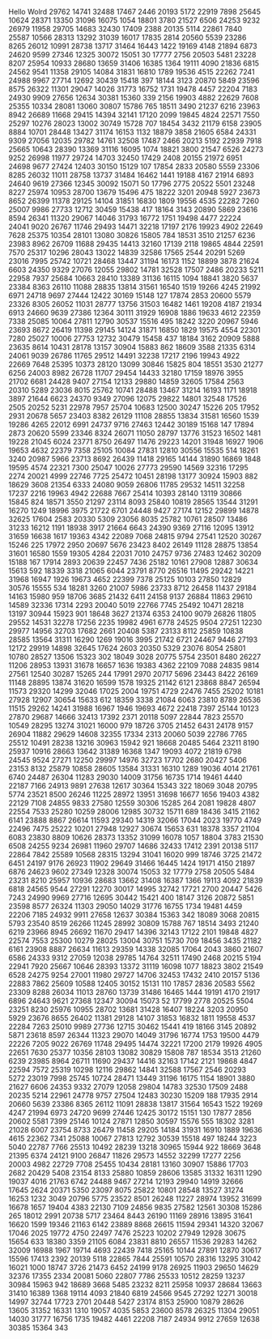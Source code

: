 Hello Wolrd
29762
14741
32488
17467
2446
20193
5172
22919
7898
25645
10624
28371
13350
31096
16075
1054
18801
3780
21527
6506
24253
9232
26979
11958
29705
14683
32430
17409
2388
20135
5114
22861
7840
25587
10566
28313
13292
31039
16017
17835
2814
20560
5539
23286
8265
26012
10991
28738
13717
31464
16443
1422
19169
4148
21894
6873
24620
9599
27346
12325
30072
15051
30
17777
2756
20503
5481
23228
8207
25954
10933
28680
13659
31406
16385
1364
19111
4090
21836
6815
24562
9541
11358
29105
14084
31831
16810
1789
19536
4515
22262
7241
24988
9967
27714
12692
30439
15418
397
18144
3123
20870
5849
23596
8575
26322
11301
29047
14026
31773
16752
1731
19478
4457
22204
7183
24930
9909
27656
12634
30381
15360
339
2156
19903
4882
22629
7608
25355
10334
28081
13060
30807
15786
765
18511
3490
21237
6216
23963
8942
26689
11668
29415
14394
32141
17120
2099
19845
4824
22571
7550
25297
10276
28023
13002
30749
15728
707
18454
3432
21179
6158
23905
8884
10701
28448
13427
31174
16153
1132
18879
3858
21605
6584
24331
9309
27056
12035
29782
14761
32508
17487
2466
20213
5192
22939
7918
25665
10643
28390
13369
31116
16095
1074
18821
3800
21547
6526
24273
9252
26998
11977
29724
14703
32450
17429
2408
20155
21972
6951
24698
9677
27424
12403
30150
15129
107
17854
2833
20580
5559
23306
8285
26032
11011
28758
13737
31484
16462
1441
19188
4167
21914
6893
24640
9619
27366
12345
30092
15071
50
17796
2775
20522
5501
23248
8227
25974
10953
28700
13679
15496
475
18222
3201
20948
5927
23673
8652
26399
11378
29125
14104
31851
16830
1809
19556
4535
22282
7260
25007
9986
27733
12712
30459
15438
417
18164
3143
20890
5869
23616
8594
26341
11320
29067
14046
31793
16772
1751
19498
4477
22224
24041
9020
26767
11746
29493
14471
32218
17197
2176
19923
4902
22649
7628
25375
10354
28101
13080
30826
15805
784
18531
3510
21257
6236
23983
8962
26709
11688
29435
14413
32160
17139
2118
19865
4844
22591
7570
25317
10296
28043
13022
14839
32586
17565
2544
20291
5269
23016
7995
25742
10721
28468
13447
31194
16173
1152
18899
3878
21624
6603
24350
9329
27076
12055
29802
14781
32528
17507
2486
20233
5211
22958
7937
25684
10663
28410
13389
31136
16115
1094
18841
3820
5637
23384
8363
26110
11088
28835
13814
31561
16540
1519
19266
4245
21992
6971
24718
9697
27444
12422
30169
15148
127
17874
2853
20600
5579
23326
8305
26052
11031
28777
13756
31503
16482
1461
19208
4187
21934
6913
24660
9639
27386
12364
30111
31929
16908
1886
19633
4612
22359
7338
25085
10064
27811
12790
30537
15516
495
18242
3220
20967
5946
23693
8672
26419
11398
29145
14124
31871
16850
1829
19575
4554
22301
7280
25027
10006
27753
12732
30479
15458
437
18184
3162
20909
5888
23635
8614
10431
28178
13157
30904
15883
862
18609
3588
21335
6314
24061
9039
26786
11765
29512
14491
32238
17217
2196
19943
4922
22669
7648
25395
10373
28120
13099
30846
15825
804
18551
3530
21277
6256
24003
8982
26728
11707
29454
14433
32180
17159
18976
3955
21702
6681
24428
9407
27154
12133
29880
14859
32605
17584
2563
20310
5289
23036
8015
25762
10741
28488
13467
31214
16193
1171
18918
3897
21644
6623
24370
9349
27096
12075
29822
14801
32548
17526
2505
20252
5231
22978
7957
25704
10683
12500
30247
15226
205
17952
2931
20678
5657
23403
8382
26129
11108
28855
13834
31581
16560
1539
19286
4265
22012
6991
24737
9716
27463
12442
30189
15168
147
17894
2873
20620
5599
23346
8324
26071
11050
28797
13776
31523
16502
1481
19228
21045
6024
23771
8750
26497
11476
29223
14201
31948
16927
1906
19653
4632
22379
7358
25105
10084
27831
12810
30556
15535
514
18261
3240
20987
5966
23713
8692
26439
11418
29165
14144
31890
16869
1848
19595
4574
22321
7300
25047
10026
27773
29590
14569
32316
17295
2274
20021
4999
22746
7725
25472
10451
28198
13177
30924
15903
882
18629
3608
21354
6333
24080
9059
26806
11785
29532
14511
32258
17237
2216
19963
4942
22688
7667
25414
10393
28140
13119
30866
15845
824
18571
3550
21297
23114
8093
25840
10819
28565
13544
31291
16270
1249
18996
3975
21722
6701
24448
9427
27174
12152
29899
14878
32625
17604
2583
20330
5309
23056
8035
25782
10761
28507
13486
31233
16212
1191
18938
3917
21664
6643
24390
9369
27116
12095
13912
31659
16638
1617
19363
4342
22089
7068
24815
9794
27541
12520
30267
15246
225
17972
2950
20697
5676
23423
8402
26149
11128
28875
13854
31601
16580
1559
19305
4284
22031
7010
24757
9736
27483
12462
30209
15188
167
17914
2893
20639
22457
7436
25182
10161
27908
12887
30634
15613
592
18339
3318
21065
6044
23791
8770
26516
11495
29242
14221
31968
16947
1926
19673
4652
22399
7378
25125
10103
27850
12829
30576
15555
534
18281
3260
21007
5986
23733
8712
26458
11437
29184
14163
15980
959
18706
3685
21432
6411
24158
9137
26884
11863
29610
14589
32336
17314
2293
20040
5019
22766
7745
25492
10471
28218
13197
30944
15923
901
18648
3627
21374
6353
24100
9079
26826
11805
29552
14531
32278
17256
2235
19982
4961
6778
24525
9504
27251
12230
29977
14956
32703
17682
2661
20408
5387
23133
8112
25859
10838
28585
13564
31311
16290
1269
19016
3995
21742
6721
24467
9446
27193
12172
29919
14898
32645
17624
2603
20350
5329
23076
8054
25801
10780
28527
13506
15323
302
18049
3028
20775
5754
23501
8480
26227
11206
28953
13931
31678
16657
1636
19383
4362
22109
7088
24835
9814
27561
12540
30287
15265
244
17991
2970
20717
5696
23443
8422
26169
11148
28895
13874
31620
16599
1578
19325
21142
6121
23868
8847
26594
11573
29320
14299
32046
17025
2004
19751
4729
22476
7455
25202
10181
27928
12907
30654
15633
612
18359
3338
21084
6063
23810
8789
26536
11515
29262
14241
31988
16967
1946
19693
4672
22418
7397
25144
10123
27870
29687
14666
32413
17392
2371
20118
5097
22844
7823
25570
10549
28295
13274
31021
16000
979
18726
3705
21452
6431
24178
9157
26904
11882
29629
14608
32355
17334
2313
20060
5039
22786
7765
25512
10491
28238
13216
30963
15942
921
18668
20485
5464
23211
8190
25937
10916
28663
13642
31389
16368
1347
19093
4072
21819
6798
24545
9524
27271
12250
29997
14976
32723
17702
2680
20427
5406
23153
8132
25879
10858
28605
13584
31331
16310
1289
19036
4014
21761
6740
24487
26304
11283
29030
14009
31756
16735
1714
19461
4440
22187
7166
24913
9891
27638
12617
30364
15343
322
18069
3048
20795
5774
23521
8500
26246
11225
28972
13951
31698
16677
1656
19403
4382
22129
7108
24855
9833
27580
12559
30306
15285
264
2081
19828
4807
22554
7533
25280
10259
28006
12985
30732
15711
689
18436
3415
21162
6141
23888
8867
26614
11593
29340
14319
32066
17044
2023
19770
4749
22496
7475
25222
10201
27948
12927
30674
15653
631
18378
3357
21104
6083
23830
8809
10626
28373
13352
31099
16078
1057
18804
3783
21530
6508
24255
9234
26981
11960
29707
14686
32433
17412
2391
20138
5117
22864
7842
25589
10568
28315
13294
31041
16020
999
18746
3725
21472
6451
24197
9176
26923
11902
29649
31466
16445
1424
19171
4150
21897
6876
24623
9602
27349
12328
30074
15053
32
17779
2758
20505
5484
23231
8210
25957
10936
28683
13662
31408
16387
1366
19113
4092
21839
6818
24565
9544
27291
12270
30017
14995
32742
17721
2700
20447
5426
7243
24990
9969
27716
12695
30442
15421
400
18147
3126
20872
5851
23598
8577
26324
11303
29050
14029
31776
16755
1734
19481
4459
22206
7185
24932
9911
27658
12637
30384
15363
342
18089
3068
20815
5793
23540
8519
26266
11245
28992
30809
15788
767
18514
3493
21240
6219
23966
8945
26692
11670
29417
14396
32143
17122
2101
19848
4827
22574
7553
25300
10279
28025
13004
30751
15730
709
18456
3435
21182
6161
23908
8887
26634
11613
29359
14338
32085
17064
2043
3860
21607
6586
24333
9312
27059
12038
29785
14764
32511
17490
2468
20215
5194
22941
7920
25667
10646
28393
13372
31119
16098
1077
18823
3802
21549
6528
24275
9254
27001
11980
29727
14706
32453
17432
2410
20157
5136
22883
7862
25609
10588
12405
30152
15131
110
17857
2836
20583
5562
23309
8288
26034
11013
28760
13739
31486
16465
1444
19191
4170
21917
6896
24643
9621
27368
12347
30094
15073
52
17799
2778
20525
5504
23251
8230
25976
10955
28702
13681
31428
16407
18224
3203
20950
5929
23676
8655
26402
11381
29128
14107
31853
16832
1811
19558
4537
22284
7263
25010
9989
27736
12715
30462
15441
419
18166
3145
20892
5871
23618
8597
26344
11323
29070
14049
31796
16774
1753
19500
4479
22226
7205
9022
26769
11748
29495
14474
32221
17200
2179
19926
4905
22651
7630
25377
10356
28103
13082
30829
15808
787
18534
3513
21260
6239
23985
8964
26711
11690
29437
14416
32163
17142
2121
19868
4847
22594
7572
25319
10298
12116
29862
14841
32588
17567
2546
20293
5272
23019
7998
25745
10724
28471
13449
31196
16175
1154
18901
3880
21627
6606
24353
9332
27079
12058
29804
14783
32530
17509
2488
20235
5214
22961
24778
9757
27504
12483
30230
15209
188
17935
2914
20660
5639
23386
8365
26112
11091
28838
13817
31564
16543
1522
19269
4247
21994
6973
24720
9699
27446
12425
30172
15151
130
17877
2856
20602
5581
7399
25146
10124
27871
12850
30597
15576
555
18302
3281
21028
6007
23754
8733
26479
11458
29205
14184
31931
16910
1889
19636
4615
22362
7341
25088
10067
27813
12792
30539
15518
497
18244
3223
5040
22787
7766
25513
10492
28239
13218
30965
15944
922
18669
3648
21395
6374
24121
9100
26847
11826
29573
14552
32299
17277
2256
20003
4982
22729
7708
25455
10434
28181
13160
30907
15886
17703
2682
20429
5408
23154
8133
25880
10859
28606
13585
31332
16311
1290
19037
4016
21763
6742
24488
9467
27214
12193
29940
14919
32666
17645
2624
20371
5350
23097
8075
25822
10801
28548
13527
31274
16253
1232
3049
20796
5775
23522
8501
26248
11227
28974
13952
31699
16678
1657
19404
4383
22130
7109
24856
9835
27582
12561
30308
15286
265
18012
2991
20738
5717
23464
8443
26190
11169
28916
13895
31641
16620
1599
19346
21163
6142
23889
8868
26615
11594
29341
14320
32067
17046
2025
19772
4750
22497
7476
25223
10202
27949
12928
30675
15654
633
18380
3359
21105
6084
23831
8810
26557
11536
29283
14262
32009
16988
1967
19714
4693
22439
7418
25165
10144
27891
12870
30617
15596
17413
2392
20139
5118
22865
7844
25591
10570
28316
13295
31042
16021
1000
18747
3726
21473
6452
24199
9178
26925
11903
29650
14629
32376
17355
2334
20081
5060
22807
7786
25533
10512
28259
13237
30984
15963
942
18689
3668
5485
23232
8211
25958
10937
28684
13663
31410
16389
1368
19114
4093
21840
6819
24566
9545
27292
12271
30018
14997
32744
17723
2701
20448
5427
23174
8153
25900
10879
28626
13605
31352
16331
1310
19057
4035
5853
23600
8578
26325
11304
29051
14030
31777
16756
1735
19482
4461
22208
7187
24934
9912
27659
12638
30385
15364
343
